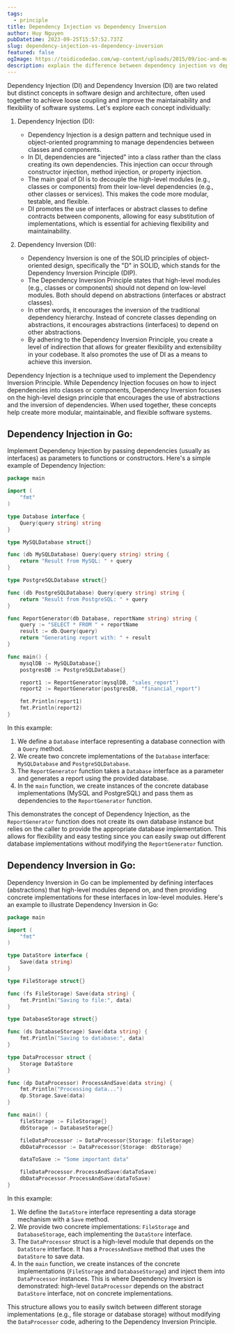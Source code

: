 ```yaml
---
tags:
  - principle
title: Dependency Injection vs Dependency Inversion
author: Huy Nguyen
pubDatetime: 2023-09-25T15:57:52.737Z
slug: dependency-injection-vs-dependency-inversion
featured: false
ogImage: https://toidicodedao.com/wp-content/uploads/2015/09/ioc-and-mapper-in-c-1-638.jpg
description: explain the difference between dependency injection vs dependency inversion
---
```


Dependency Injection (DI) and Dependency Inversion (DI) are two related but distinct concepts in software design and architecture, often used together to achieve loose coupling and improve the maintainability and flexibility of software systems. Let's explore each concept individually:

1. Dependency Injection (DI):

   - Dependency Injection is a design pattern and technique used in object-oriented programming to manage dependencies between classes and components.
   - In DI, dependencies are "injected" into a class rather than the class creating its own dependencies. This injection can occur through constructor injection, method injection, or property injection.
   - The main goal of DI is to decouple the high-level modules (e.g., classes or components) from their low-level dependencies (e.g., other classes or services). This makes the code more modular, testable, and flexible.
   - DI promotes the use of interfaces or abstract classes to define contracts between components, allowing for easy substitution of implementations, which is essential for achieving flexibility and maintainability.

2. Dependency Inversion (DI):
   - Dependency Inversion is one of the SOLID principles of object-oriented design, specifically the "D" in SOLID, which stands for the Dependency Inversion Principle (DIP).
   - The Dependency Inversion Principle states that high-level modules (e.g., classes or components) should not depend on low-level modules. Both should depend on abstractions (interfaces or abstract classes).
   - In other words, it encourages the inversion of the traditional dependency hierarchy. Instead of concrete classes depending on abstractions, it encourages abstractions (interfaces) to depend on other abstractions.
   - By adhering to the Dependency Inversion Principle, you create a level of indirection that allows for greater flexibility and extensibility in your codebase. It also promotes the use of DI as a means to achieve this inversion.

Dependency Injection is a technique used to implement the Dependency Inversion Principle. While Dependency Injection focuses on how to inject dependencies into classes or components, Dependency Inversion focuses on the high-level design principle that encourages the use of abstractions and the inversion of dependencies. When used together, these concepts help create more modular, maintainable, and flexible software systems.

## Dependency Injection in Go:

Implement Dependency Injection by passing dependencies (usually as interfaces) as parameters to functions or constructors. Here's a simple example of Dependency Injection:

```go
package main

import (
    "fmt"
)

type Database interface {
    Query(query string) string
}

type MySQLDatabase struct{}

func (db MySQLDatabase) Query(query string) string {
    return "Result from MySQL: " + query
}

type PostgreSQLDatabase struct{}

func (db PostgreSQLDatabase) Query(query string) string {
    return "Result from PostgreSQL: " + query
}

func ReportGenerator(db Database, reportName string) string {
    query := "SELECT * FROM " + reportName
    result := db.Query(query)
    return "Generating report with: " + result
}

func main() {
    mysqlDB := MySQLDatabase{}
    postgresDB := PostgreSQLDatabase{}

    report1 := ReportGenerator(mysqlDB, "sales_report")
    report2 := ReportGenerator(postgresDB, "financial_report")

    fmt.Println(report1)
    fmt.Println(report2)
}
```

In this example:

1. We define a `Database` interface representing a database connection with a `Query` method.
2. We create two concrete implementations of the `Database` interface: `MySQLDatabase` and `PostgreSQLDatabase`.
3. The `ReportGenerator` function takes a `Database` interface as a parameter and generates a report using the provided database.
4. In the `main` function, we create instances of the concrete database implementations (MySQL and PostgreSQL) and pass them as dependencies to the `ReportGenerator` function.

This demonstrates the concept of Dependency Injection, as the `ReportGenerator` function does not create its own database instance but relies on the caller to provide the appropriate database implementation. This allows for flexibility and easy testing since you can easily swap out different database implementations without modifying the `ReportGenerator` function.

## Dependency Inversion in Go:

Dependency Inversion in Go can be implemented by defining interfaces (abstractions) that high-level modules depend on, and then providing concrete implementations for these interfaces in low-level modules. Here's an example to illustrate Dependency Inversion in Go:

```go
package main

import (
	"fmt"
)

type DataStore interface {
	Save(data string)
}

type FileStorage struct{}

func (fs FileStorage) Save(data string) {
	fmt.Println("Saving to file:", data)
}

type DatabaseStorage struct{}

func (ds DatabaseStorage) Save(data string) {
	fmt.Println("Saving to database:", data)
}

type DataProcessor struct {
	Storage DataStore
}

func (dp DataProcessor) ProcessAndSave(data string) {
	fmt.Println("Processing data...")
	dp.Storage.Save(data)
}

func main() {
	fileStorage := FileStorage{}
	dbStorage := DatabaseStorage{}

	fileDataProcessor := DataProcessor{Storage: fileStorage}
	dbDataProcessor := DataProcessor{Storage: dbStorage}

	dataToSave := "Some important data"

	fileDataProcessor.ProcessAndSave(dataToSave)
	dbDataProcessor.ProcessAndSave(dataToSave)
}
```

In this example:

1. We define the `DataStore` interface representing a data storage mechanism with a `Save` method.
2. We provide two concrete implementations: `FileStorage` and `DatabaseStorage`, each implementing the `DataStore` interface.
3. The `DataProcessor` struct is a high-level module that depends on the `DataStore` interface. It has a `ProcessAndSave` method that uses the `DataStore` to save data.
4. In the `main` function, we create instances of the concrete implementations (`FileStorage` and `DatabaseStorage`) and inject them into `DataProcessor` instances. This is where Dependency Inversion is demonstrated: high-level `DataProcessor` depends on the abstract `DataStore` interface, not on concrete implementations.

This structure allows you to easily switch between different storage implementations (e.g., file storage or database storage) without modifying the `DataProcessor` code, adhering to the Dependency Inversion Principle.

